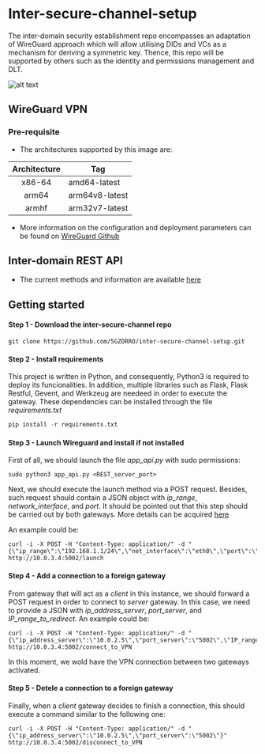 # Inter-secure-channel-setup
The inter-domain security establishment repo encompasses an adaptation of WireGuard approach which will allow utilising DIDs and VCs as a mechanism for deriving a symmetric key. Thence, this repo will be supported by others such as the identity and permissions management and DLT.

![alt text](https://github.com/5GZORRO/inter-secure-channel-setup/blob/main/images/DID_based_on_VPN.png?raw=true)

## WireGuard VPN

### Pre-requisite

* The architectures supported by this image are:

| Architecture | Tag |
| :----: | --- |
| x86-64 | amd64-latest |
| arm64 | arm64v8-latest |
| armhf | arm32v7-latest |

* More information on the configuration and deployment parameters can be found on [WireGuard Github](https://github.com/linuxserver/docker-wireguard)

## Inter-domain REST API

* The current methods and information are available [here](https://5gzorro.github.io/inter-secure-channel-setup/) 

## Getting started

#### Step 1 - Download the inter-secure-channel repo

```
git clone https://github.com/5GZORRO/inter-secure-channel-setup.git
```

#### Step 2 - Install requirements

This project is written in Python, and consequently, Python3 is required to deploy its funcionalities.
In addition, multiple libraries such as Flask, Flask Restful, Gevent, and Werkzeug are needeed in order to execute the gateway. These dependencies can be installed through the file _requirements.txt_

```python
pip install -r requirements.txt
```

#### Step 3 - Launch Wireguard and install if not installed

First of all, we should launch the file _app_api.py_ with sudo permissions:

```
sudo python3 app_api.py <REST_server_port>
```

Next, we should execute the launch method via a POST request. Besides, such request should contain a JSON object with _ip_range_, _network_interface_, and _port_. It should be pointed out that this step should be carried out by both gateways. More details can be acquired [here](https://5gzorro.github.io/inter-secure-channel-setup/) 

An example could be:

```
curl -i -X POST -H "Content-Type: application/" -d "{\"ip_range\":\"192.168.1.1/24\",\"net_interface\":\"eth0\",\"port\":\"5003\"}" http://10.0.3.4:5002/launch
```

#### Step 4 - Add a connection to a foreign gateway

From gateway that will act as a _client_ in this instance, we should forward a POST request in order to connect to _server_ gateway. In this case, we need to provide a JSON with _ip_address_server_, _port_server_, and _IP_range_to_redirect_. An example could be:

```
curl -i -X POST -H "Content-Type: application/" -d "{\"ip_address_server\":\"10.0.2.5\",\"port_server\":\"5002\",\"IP_range_to_redirect\":\"0.0.0.0/0\"}" http://10.0.3.4:5002/connect_to_VPN
```

In this moment, we wold have the VPN connection between two gateways activated.

#### Step 5 - Detele a connection to a foreign gateway

Finally, when a _client_ gateway decides to finish a connection, this should execute a command similar to the following one:

```
curl -i -X POST -H "Content-Type: application/" -d "{\"ip_address_server\":\"10.0.2.5\",\"port_server\":\"5002\"}" http://10.0.3.4:5002/disconnect_to_VPN
```


